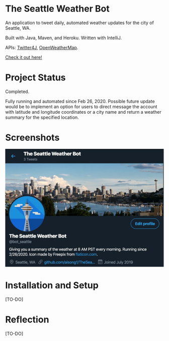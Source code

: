 # The Seattle Weather Bot

An application to tweet daily, automated weather updates for the city of Seattle, WA.

Built with Java, Maven, and Heroku. Written with IntelliJ.

APIs: [Twitter4J](http://twitter4j.org/en/index.html), [OpenWeatherMap](https://openweathermap.org/api).

[Check it out here!](https://twitter.com/bot_seattle)

# Project Status

Completed. 

Fully running and automated since Feb 26, 2020. Possible future update would be to implement an option for 
users to direct message the account with latitude and longitude coordinates or a city name and return a weather summary 
for the specified location. 

# Screenshots 

![Screenshot 1](/img/screenshot1.jpg?raw=true "Screenshot 1")

# Installation and Setup

[TO-DO]

# Reflection

[TO-DO]
